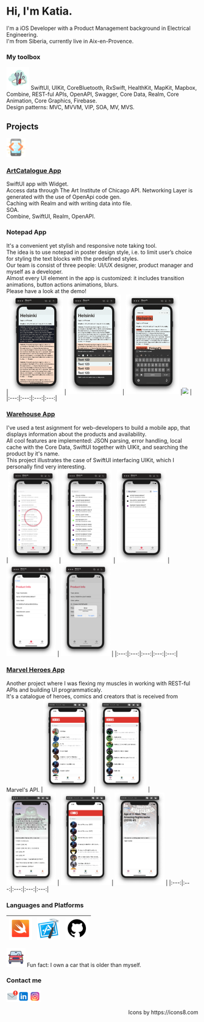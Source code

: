 # Hi, I'm Katia.
I'm a iOS Developer with a Product Management background in Electrical Engineering.<br/>
I'm from Siberia, currently live in Aix-en-Provence.  

### My toolbox
<img src="https://github.com/K-Khud/K-Khud/blob/main/Images/hand-tools.png" width=60>  
SwiftUI, UIKit, CoreBluetooth, RxSwift, HealthKit, MapKit, Mapbox, Combine, REST-ful APIs, OpenAPI, Swagger, Core Data, Realm, Core Animation, Core Graphics, Firebase.<br/>
Design patterns: MVC, MVVM, VIP, SOA, MV, MVS. <br/>

## Projects
<img src="https://github.com/K-Khud/K-Khud/blob/main/Images/developer.png" width=50>  

### [ArtCatalogue App](https://github.com/K-Khud/ArtCatalogue)

SwiftUI app with Widget.<br/>
Access data through The Art Institute of Chicago API. Networking Layer is generated with the use of OpenApi code gen.<br/>
Caching with Realm and with writing data into file.<br/>
SOA.<br/>
Combine, SwiftUI, Realm, OpenAPI.<br/>

### Notepad App

It's a convenient yet stylish and responsive note taking tool.<br/>
The idea is to use notepad in poster design style, i.e. to limit user’s choice for styling the text blocks with the predefined styles.<br/>
Our team is consist of three people: UI/UX designer, product manager and myself as a developer.<br/>
Almost every UI element in the app is customized: it includes transition animations, button actions animations, blurs.<br/>
Please have a look at the demo!<br/>
| <img src="https://github.com/K-Khud/K-Khud/blob/main/Images/Notes0.png" width=140> | <img src="https://github.com/K-Khud/K-Khud/blob/main/Images/Notes1.png" width=140> | <img src="https://github.com/K-Khud/K-Khud/blob/main/Images/Notes2.png" width=140> |<img src="https://github.com/K-Khud/K-Khud/blob/main/Images/MVP-1.gif" width=280> |
|:---:|:---:|:---:|:---:|

### [Warehouse App](https://github.com/K-Khud/JuniorTestAssignment)
I've used a test asignment for web-developers to build a mobile app, that displays information about the products and availability.<br/>
All cool features are implemented: JSON parsing, error handling, local cache with the Core Data, SwiftUI together with UIKit, and searching the product by it's name.<br/>
This project illustrates the case of SwiftUI interfacing UIKit, which I personally find very interesting.<br/>
|<img src="https://github.com/K-Khud/K-Khud/blob/main/Images/Screen1.png" width=130> | <img src="https://github.com/K-Khud/K-Khud/blob/main/Images/Screen2.png" width=130> | <img src="https://github.com/K-Khud/K-Khud/blob/main/Images/Screen3.png" width=130> | <img src="https://github.com/K-Khud/K-Khud/blob/main/Images/Screen4.png" width=130> | <img src="https://github.com/K-Khud/K-Khud/blob/main/Images/Screen5.png" width=130> | 
|:---:|:---:|:---:|:---:|:---:|

### [Marvel Heroes App](https://github.com/K-Khud/Marvel)
Another project where I was flexing my muscles in working with REST-ful APIs and building UI programmaticaly.<br/>
It's a catalogue of heroes, comics and creators that is received from Marvel's API.
|<img src="https://github.com/K-Khud/Marvel/blob/master/1.png" width=130> | <img src="https://github.com/K-Khud/Marvel/blob/master/2.png" width=130> | <img src="https://github.com/K-Khud/Marvel/blob/master/3.png" width=130> | <img src="https://github.com/K-Khud/Marvel/blob/master/4.png" width=130> | <img src="https://github.com/K-Khud/Marvel/blob/master/6.png" width=130> | 
|:---:|:---:|:---:|:---:|:---:|

### Languages and Platforms
|<img src="https://github.com/K-Khud/K-Khud/blob/main/Images/swift.png" width=60> | <img src="https://github.com/K-Khud/K-Khud/blob/main/Images/xcode.png" width=60> | <img src="https://github.com/K-Khud/K-Khud/blob/main/Images/github.png" width=60> | 
|:---:|:---:|:---:|

<img src="https://github.com/K-Khud/K-Khud/blob/main/Images/car.png" width=50 />  Fun fact: I own a car that is older than myself.

### Contact me
<a href="katerina.koreneva@gmail.com">
  <img align="left" alt="Katia Khudzhamkulova" width="30px" src="https://github.com/K-Khud/K-Khud/blob/main/Images/mail.png" />
</a>
<a href="https://www.linkedin.com/in/ekaterina-khudzhamkulova-00094315b/">
  <img align="left" alt="Katia Khudzhamkulova" width="30px" src="https://github.com/K-Khud/K-Khud/blob/main/Images/linkedin.png" />
</a>
<a href="https://www.instagram.com/katia_hood/">
  <img align="left" alt="Katia Khudzhamkulova" width="30px" src="https://github.com/K-Khud/K-Khud/blob/main/Images/instagram.png" />
</a>
<br/><br/>

<p align="right">
Icons by https://icons8.com
</p>
